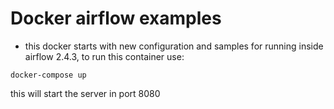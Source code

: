 # Docker airflow examples

- this docker starts with new configuration and samples for running inside airflow 2.4.3, to run this container use:
```
docker-compose up
```
this will start the server in port 8080

